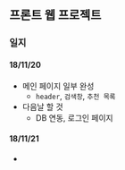 ## 프론트 웹 프로젝트
### 일지
#### 18/11/20
- 메인 페이지 일부 완성
  - `header`, `검색창`, `추천 목록`
- 다음날 할 것
  - DB 연동, 로그인 페이지
#### 18/11/21
- 
